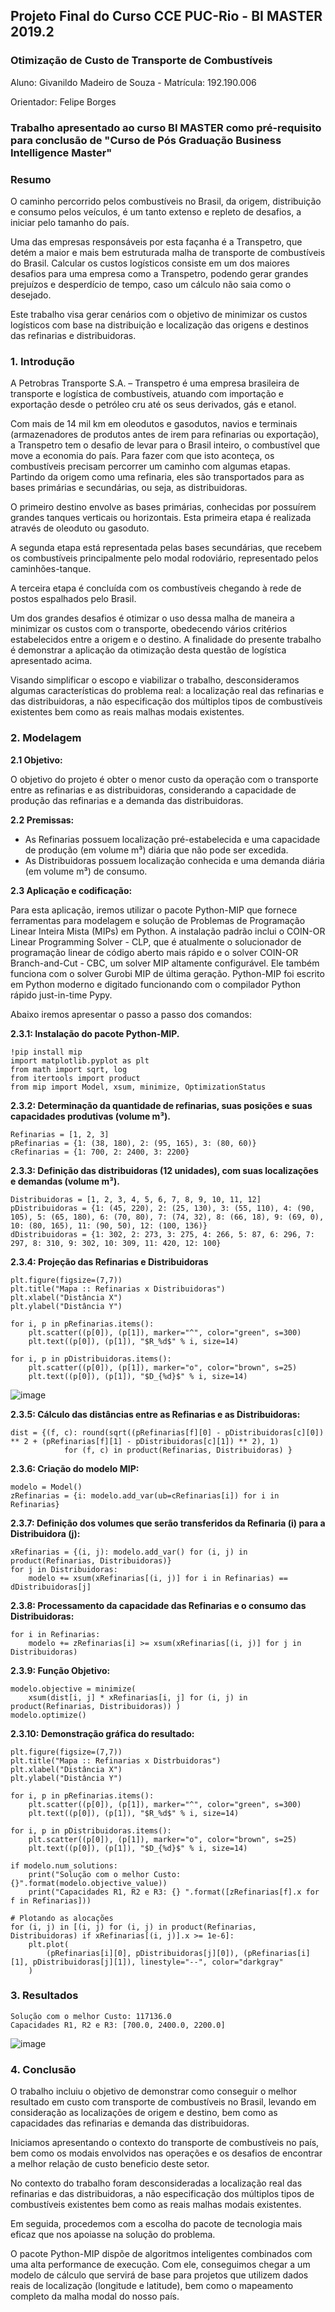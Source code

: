 ## Projeto Final do Curso CCE PUC-Rio - BI MASTER 2019.2

### Otimização de Custo de Transporte de Combustíveis

Aluno: Givanildo Madeiro de Souza - Matrícula: 192.190.006

Orientador: Felipe Borges

### Trabalho apresentado ao curso BI MASTER como pré-requisito para conclusão de "Curso de Pós Graduação Business Intelligence Master"



### **Resumo**

O caminho percorrido pelos combustíveis no Brasil, da origem, distribuição e consumo pelos veículos, é um tanto extenso e repleto de desafios, a iniciar pelo tamanho do país. 

Uma das empresas responsáveis por esta façanha é a Transpetro, que detém a maior e mais bem estruturada malha de transporte de combustíveis do Brasil. 
Calcular os custos logísticos consiste em um dos maiores desafios para uma empresa como a Transpetro, podendo gerar grandes prejuízos e desperdício de tempo, caso um cálculo não saia como o desejado.

Este trabalho visa gerar cenários com o objetivo de minimizar os custos logísticos com base na distribuição e localização das origens e destinos das refinarias e distribuidoras.


### **1. Introdução**

A Petrobras Transporte S.A. – Transpetro é uma empresa brasileira de transporte e logística de combustíveis, atuando com importação e exportação desde o petróleo cru até os seus derivados, gás e etanol.

Com mais de 14 mil km em oleodutos e gasodutos, navios e terminais (armazenadores de produtos antes de irem para refinarias ou exportação), a Transpetro tem o desafio de levar para o Brasil inteiro, o combustível que move a economia do país.
Para fazer com que isto aconteça, os combustíveis precisam percorrer um caminho com algumas etapas. Partindo da origem como uma refinaria, eles são transportados para as bases primárias e secundárias, ou seja, as distribuidoras. 

O primeiro destino envolve as bases primárias, conhecidas por possuírem grandes tanques verticais ou horizontais. Esta primeira etapa é realizada através de oleoduto ou gasoduto. 

A segunda etapa está representada pelas bases secundárias, que recebem os combustíveis principalmente pelo modal rodoviário, representado pelos caminhões-tanque.

A terceira etapa é concluída com os combustíveis chegando à rede de postos espalhados pelo Brasil. 

Um dos grandes desafios é otimizar o uso dessa malha de maneira a minimizar os custos com o transporte, obedecendo vários critérios estabelecidos entre a origem e o destino.
A finalidade do presente trabalho é demonstrar a aplicação da otimização desta questão de logística apresentado acima.

Visando simplificar o escopo e viabilizar o trabalho, desconsideramos algumas características do problema real: a localização real das refinarias e das distribuidoras, a não especificação dos múltiplos tipos de combustíveis existentes bem como as reais malhas modais existentes.


### **2. Modelagem**

**2.1 Objetivo:**

O objetivo do projeto é obter o menor custo da operação com o transporte entre as refinarias e as distribuidoras, considerando a capacidade de produção das refinarias e a demanda das distribuidoras.

**2.2 Premissas:**

- As Refinarias possuem localização pré-estabelecida e uma capacidade de produção (em volume m³) diária que não pode ser excedida.
- As Distribuidoras possuem localização conhecida e uma demanda diária (em volume m³) de consumo.

**2.3 Aplicação e codificação:**

Para esta aplicação, iremos utilizar o pacote Python-MIP que fornece ferramentas para modelagem e solução de Problemas de Programação Linear Inteira Mista (MIPs) em Python. A instalação padrão inclui o COIN-OR Linear Programming Solver - CLP, que é atualmente o solucionador de programação linear de código aberto mais rápido e o solver COIN-OR Branch-and-Cut - CBC, um solver MIP altamente configurável. Ele também funciona com o solver Gurobi MIP de última geração. Python-MIP foi escrito em Python moderno e digitado funcionando com o compilador Python rápido just-in-time Pypy.

Abaixo iremos apresentar o passo a passo dos comandos:

**2.3.1: Instalação do pacote Python-MIP.**

    !pip install mip
    import matplotlib.pyplot as plt
    from math import sqrt, log
    from itertools import product
    from mip import Model, xsum, minimize, OptimizationStatus

**2.3.2: Determinação da quantidade de refinarias, suas posições e suas capacidades produtivas (volume m³).**

    Refinarias = [1, 2, 3]
    pRefinarias = {1: (38, 180), 2: (95, 165), 3: (80, 60)}
    cRefinarias = {1: 700, 2: 2400, 3: 2200}

**2.3.3: Definição das distribuidoras (12 unidades), com suas localizações e demandas (volume m³).**

    Distribuidoras = [1, 2, 3, 4, 5, 6, 7, 8, 9, 10, 11, 12]
    pDistribuidoras = {1: (45, 220), 2: (25, 130), 3: (55, 110), 4: (90, 105), 5: (65, 180), 6: (70, 80), 7: (74, 32), 8: (66, 18), 9: (69, 0), 10: (80, 165), 11: (90, 50), 12: (100, 136)}
    dDistribuidoras = {1: 302, 2: 273, 3: 275, 4: 266, 5: 87, 6: 296, 7: 297, 8: 310, 9: 302, 10: 309, 11: 420, 12: 100}

**2.3.4: Projeção das Refinarias e Distribuidoras**

    plt.figure(figsize=(7,7))
    plt.title("Mapa :: Refinarias x Distribuidoras")
    plt.xlabel("Distância X")
    plt.ylabel("Distância Y")

    for i, p in pRefinarias.items():
        plt.scatter((p[0]), (p[1]), marker="^", color="green", s=300)
        plt.text((p[0]), (p[1]), "$R_%d$" % i, size=14)

    for i, p in pDistribuidoras.items():
        plt.scatter((p[0]), (p[1]), marker="o", color="brown", s=25)
        plt.text((p[0]), (p[1]), "$D_{%d}$" % i, size=14)

![image](https://user-images.githubusercontent.com/60948599/136705028-0d539766-b8eb-4b47-a11d-90f5dc239bc0.png)

**2.3.5: Cálculo das distâncias entre as Refinarias e as Distribuidoras:**

    dist = {(f, c): round(sqrt((pRefinarias[f][0] - pDistribuidoras[c][0]) ** 2 + (pRefinarias[f][1] - pDistribuidoras[c][1]) ** 2), 1)
                for (f, c) in product(Refinarias, Distribuidoras) }

**2.3.6: Criação do modelo MIP:**

    modelo = Model()
    zRefinarias = {i: modelo.add_var(ub=cRefinarias[i]) for i in Refinarias} 

**2.3.7: Definição dos volumes que serão transferidos da Refinaria (i) para a Distribuidora (j):**

    xRefinarias = {(i, j): modelo.add_var() for (i, j) in product(Refinarias, Distribuidoras)}
    for j in Distribuidoras:
        modelo += xsum(xRefinarias[(i, j)] for i in Refinarias) == dDistribuidoras[j]

**2.3.8: Processamento da capacidade das Refinarias e o consumo das Distribuidoras:**

    for i in Refinarias:
        modelo += zRefinarias[i] >= xsum(xRefinarias[(i, j)] for j in Distribuidoras)

**2.3.9: Função Objetivo:**

    modelo.objective = minimize(
        xsum(dist[i, j] * xRefinarias[i, j] for (i, j) in product(Refinarias, Distribuidoras)) )
    modelo.optimize()

**2.3.10: Demonstração gráfica do resultado:**

    plt.figure(figsize=(7,7))
    plt.title("Mapa :: Refinarias x Distrbuidoras")
    plt.xlabel("Distância X")
    plt.ylabel("Distância Y")

    for i, p in pRefinarias.items():
        plt.scatter((p[0]), (p[1]), marker="^", color="green", s=300)
        plt.text((p[0]), (p[1]), "$R_%d$" % i, size=14)

    for i, p in pDistribuidoras.items():
        plt.scatter((p[0]), (p[1]), marker="o", color="brown", s=25)
        plt.text((p[0]), (p[1]), "$D_{%d}$" % i, size=14)

    if modelo.num_solutions:
        print("Solução com o melhor Custo: {}".format(modelo.objective_value))
        print("Capacidades R1, R2 e R3: {} ".format([zRefinarias[f].x for f in Refinarias]))

    # Plotando as alocações
    for (i, j) in [(i, j) for (i, j) in product(Refinarias, Distribuidoras) if xRefinarias[(i, j)].x >= 1e-6]:
        plt.plot(
            (pRefinarias[i][0], pDistribuidoras[j][0]), (pRefinarias[i][1], pDistribuidoras[j][1]), linestyle="--", color="darkgray"
        )

### **3. Resultados**

    Solução com o melhor Custo: 117136.0
    Capacidades R1, R2 e R3: [700.0, 2400.0, 2200.0]

![image](https://user-images.githubusercontent.com/60948599/136705239-b43c0a23-9e6f-4269-88b1-1840550c1ea7.png)


### **4. Conclusão**

O trabalho incluiu o objetivo de demonstrar como conseguir o melhor resultado em custo com transporte de combustíveis no Brasil, levando em consideração as localizações de origem e destino, bem como as capacidades das refinarias e demanda das distribuidoras.

Iniciamos apresentando o contexto do transporte de combustíveis no país, bem como os modais envolvidos nas operações e os desafios de encontrar a melhor relação de custo beneficio deste setor.

No contexto do trabalho foram desconsideradas a localização real das refinarias e das distribuidoras, a não especificação dos múltiplos tipos de combustíveis existentes bem como as reais malhas modais existentes.

Em seguida, procedemos com a escolha do pacote de tecnologia mais eficaz que nos apoiasse na solução do problema.

O pacote Python-MIP dispõe de algoritmos inteligentes combinados com uma alta performance de execução. Com ele, conseguimos chegar a um modelo de cálculo que servirá de base para projetos que utilizem dados reais de localização (longitude e latitude), bem como o mapeamento completo da malha modal do nosso país. 
